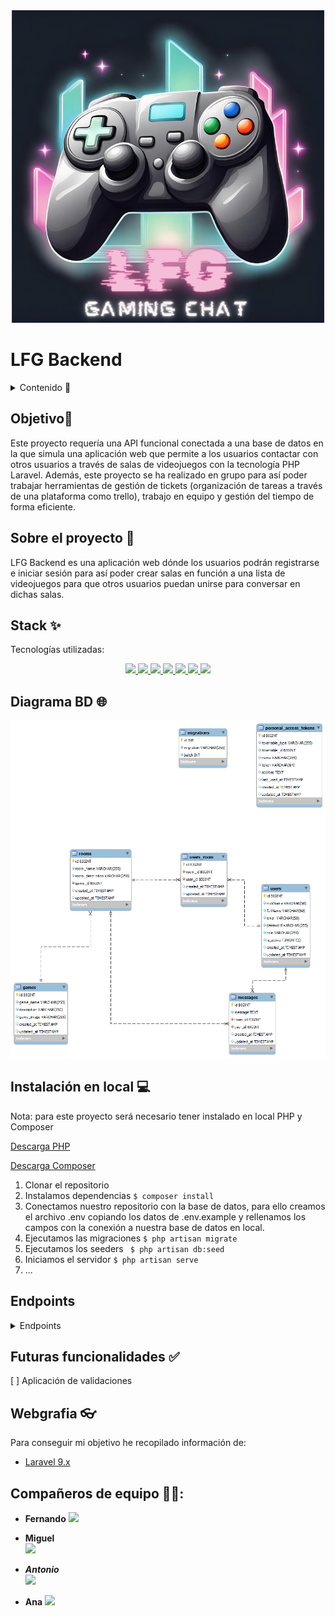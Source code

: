 <div align="center"> <img src="./img/LFG.png"></img> </div>

# LFG Backend

<details>
  <summary>Contenido 📝</summary>
  <ol>
    <li><a href="## Objetivo🎯">Objetivo🎯</a></li>
    <li><a href="## Sobre el proyecto 📰">Sobre el proyecto 📰</a></li>
    <li><a href="## Stack ✨">Stack ✨</a></li>
    <li><a href="## Diagrama BD 🌐">Diagrama BD 🌐</a></li>
    <li><a href="## Instalación en local 💻"> Instalación en local 💻</a></li>
    <li><a href="## Endpoints 🎢">Endpoints 🎢</a></li>
    <li><a href="## Futuras funcionalidades ✅">Futuras funcionalidades ✅</a></li>
    <li><a href="## Webgrafia 👓">Webgrafia 👓</a></li>
    <li><a href="## Compañeros de equipo 🐱‍👤:"> Compañeros de equipo 🐱‍👤:</a></li>    
  </ol>
</details>

## Objetivo🎯

Este proyecto requería una API funcional conectada a una base de datos en la que simula una aplicación web que permite a los usuarios contactar con otros usuarios a través de salas de videojuegos con la tecnología PHP Laravel. Además, este proyecto se ha realizado en grupo para así poder trabajar herramientas de gestión de tickets (organización de tareas a través de una plataforma como trello), trabajo en equipo y gestión del tiempo de forma eficiente.

## Sobre el proyecto 📰

LFG Backend es una aplicación web dónde los usuarios podrán registrarse e iniciar sesión para así poder crear salas en función a una lista de videojuegos para que otros usuarios puedan unirse para conversar en dichas salas.

## Stack ✨

Tecnologías utilizadas:

<div align="center">
<a href="">
    <img src= "https://img.shields.io/badge/MySQL-005C84?style=for-the-badge&logo=mysql&logoColor=white"/>
</a>
<a href="https:">
    <img src= "https://img.shields.io/badge/Laravel-FF2D20?style=for-the-badge&logo=laravel&logoColor=white"/>
</a>
<a href="https://">
    <img src= "https://img.shields.io/badge/PHP-777BB4?style=for-the-badge&logo=php&logoColor=white"/>
</a>
<a href="https://">
    <img src= "https://img.shields.io/badge/Google%20Meet-00897B?style=for-the-badge&logo=google-meet&logoColor=white"/>
</a>
<a href="https://">
    <img src= "https://img.shields.io/badge/Slack-4A154B?style=for-the-badge&logo=slack&logoColor=white"/>
</a>
<a href="https://">
    <img src= "https://img.shields.io/badge/GitHub-100000?style=for-the-badge&logo=github&logoColor=white"/>
</a>
<a href="https://">
    <img src= "https://img.shields.io/badge/GIT-E44C30?style=for-the-badge&logo=git&logoColor=white
    "/>
</a>
 </div>

## Diagrama BD 🌐

<img src="./img/DB Laravel Project.png"></img>

## Instalación en local 💻

Nota: para este proyecto será necesario tener instalado en local PHP y Composer

<a href="https://www.php.net/manual/en/install.php"> Descarga PHP </a>

<a href="https://getcomposer.org/download/"> Descarga Composer </a>

1. Clonar el repositorio
2. Instalamos dependencias
   `$ composer install`
3. Conectamos nuestro repositorio con la base de datos, para ello creamos el archivo .env copiando los datos de .env.example y rellenamos los campos con la conexión a nuestra base de datos en local.
4. Ejecutamos las migraciones
   `$ php artisan migrate`
5. Ejecutamos los seeders
   ` $ php artisan db:seed`
6. Iniciamos el servidor
   `$ php artisan serve`
7. ...

## Endpoints

<details>
<summary>Endpoints</summary>
Credenciales SuperAdmin:

        ``` js
            {
                "email": "super_admin@super_admin.com",
                "password": "123456"
            }
        ```

-   AUTH

        -   REGISTER

                  POST http://localhost:3000/api/register

                POST localhost:8000/api/auth/register
            body:

            ```js
                {
                    "nickName": "Datata",
                    "fullName": "Dani Apellido",
                    "email": "dani@dani.com",
                    "password": "princess",
                }
            ```

        -   LOGIN

                  POST http://localhost:3000/api/login

                POST localhost:8000/api/auth/login

    ¡ç
    body:

            ```js
                {
                    "email": "super_admin@super_admin.com",
                    "password": "123456"
                }
            ```

-   GAMES

    -   CREATE GAME

              POST localhost:8000/api/games

        Auth: token SupeAdmin
        body:

        ```js
            {
                "game_name": "Genshin Impact",
                "description": "Gachapon mundo abierto"
                "game_image": "https://preview.redd.it/ntccsv49x1a51.png?auto=webp&s=defee6ae55163ba253a3a7fa9007e584d5087bac"
            }
        ```

    -   GET GAMES

              GET localhost:8000/api/games

    -   UPDATE GAME

              PUT localhost:8000/api/games/{id}

        Auth: token SupeAdmin
        body:

        ```js
            {
                "description": "Descripción editada"
            }
        ```

    -   UPDATE GAME

              DELETE localhost:8000/api/games/{id}

        Auth: token SupeAdmin

-   MESSAGES

    -   CREATE MESSAGE

              POST localhost:8000/api/messages/{id}

        Auth: token usuario logeado
        body:

        ```js
            {
                "message": "Hola a todos",
            }
        ```

    -   GET ROOM MESSAGES

            GET localhost:8000/api/messages

    -   UPDATE MESSAGE

              PUT localhost:8000/api/messages/{id}

        Auth: token usuario logeado
        body:

        ```js
            {
                "message": "Adiós a todos",
            }
        ```

-   DELETE MESSAGE

           DELETE localhost:8000/api/messages/{id}

    Auth: token super_admin

-   ROOMS

    -   CREATE ROOM

              POST localhost:8000/api/rooms

        Auth: token usuario logeado
        body:

        ```js
            {
                "room_name": "TOP Tier",
                "room_description" : "equipo competitivo",
                "game_id":"1"
            }
        ```

    -   UPDATE ROOM

              PUT localhost:8000/api/rooms/{id}

        Auth: token usuario logeado
        body:

        ```js
            {
                "room_name": "Fnatic",
            }
        ```

    -   DELETE ROOM

              DELETE localhost:8000/api/rooms/{id}

        Auth: token usuario logeado

    -   GET GAMEROOM

        GET localhost:8000/api/rooms/{game_id}
        Auth: token usuario logeado

    -   JOIN ROOM

        POST localhost:8000/api/rooms/{room_id}/join
        Auth: token usuario logeado

    -   LEAVE ROOM

        POST localhost:8000/api/rooms/{room_id}/leave
        Auth: token usuario logeado

</details>

## Futuras funcionalidades ✅

[ ] Aplicación de validaciones

## Webgrafia 👓

Para conseguir mi objetivo he recopilado información de:

-   <a href="https://laravel.com/docs/9.x/"> Laravel 9.x </a>

## Compañeros de equipo 🐱‍👤:

-   **Fernando**
    <a href="https://github.com/FernandoCatalaMunyoz" target="_blank"><img src="https://img.shields.io/badge/github-24292F?style=for-the-badge&logo=github&logoColor=white" target="_blank"></a>

-   **Miguel**  
    <a href="https://github.com/Miguel21S" target="_blank"><img src="https://img.shields.io/badge/github-24292F?style=for-the-badge&logo=github&logoColor=red" target="_blank"></a>

-   **_Antonio_**  
    <a href="https://github.com/MR-ant1" target="_blank"><img src="https://img.shields.io/badge/github-24292F?style=for-the-badge&logo=github&logoColor=green" target="_blank"></a>

-   **Ana**
    <a href="https://github.com/ariusvi" target="_blank"><img src="https://img.shields.io/badge/github-24292F?style=for-the-badge&logo=github&logoColor=white" target="_blank"></a>
